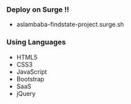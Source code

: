 ### Deploy on Surge !!
- aslambaba-findstate-project.surge.sh

### Using Languages
- HTML5
- CSS3
- JavaScript
- Bootstrap
- SaaS
- jQuery